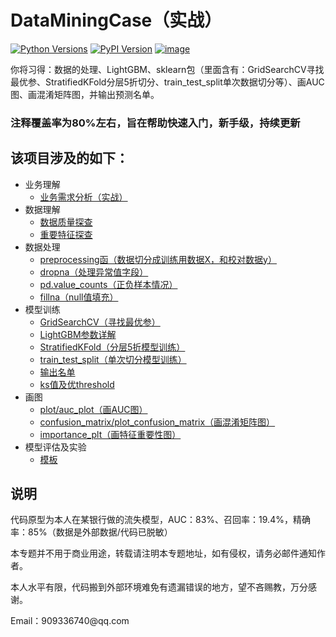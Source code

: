 # DataMiningCase（实战）
<a href="https://pypi.org/project/lightgbm" rel="nofollow"><img src="https://camo.githubusercontent.com/34244ae628b4cb096fa26305abc1304e5d1b5e33/68747470733a2f2f696d672e736869656c64732e696f2f707970692f707976657273696f6e732f6c6967687467626d2e7376673f6c6f676f3d707974686f6e266c6f676f436f6c6f723d7768697465" alt="Python Versions" data-canonical-src="https://img.shields.io/pypi/pyversions/lightgbm.svg?logo=python&amp;logoColor=white" style="max-width:100%;"></a>
<a href="https://pypi.org/project/lightgbm" rel="nofollow"><img src="https://camo.githubusercontent.com/e78e5fa3a797f79dfb9179ae5d4c34f5409d45b9/68747470733a2f2f696d672e736869656c64732e696f2f707970692f762f6c6967687467626d2e7376673f6c6f676f3d70797069266c6f676f436f6c6f723d7768697465" alt="PyPI Version" data-canonical-src="https://img.shields.io/pypi/v/lightgbm.svg?logo=pypi&amp;logoColor=white" style="max-width:100%;"></a>
[![image](https://img.shields.io/badge/conda-jupyter-deepgreen.svg)](https://www.anaconda.com/)
<p>你将习得：数据的处理、LightGBM、sklearn包（里面含有：GridSearchCV寻找最优参、StratifiedKFold分层5折切分、train_test_split单次数据切分等）、画AUC图、画混淆矩阵图，并输出预测名单。

### 注释覆盖率为80%左右，旨在帮助快速入门，新手级，持续更新

## 该项目涉及的如下：
<ul>
  <li>业务理解
    <ul>
      <li><a href='https://github.com/ben1234560/DataMiningCase/blob/master/doc/%E4%B8%9A%E5%8A%A1%E9%9C%80%E6%B1%82%E5%88%86%E6%9E%90.md'>业务需求分析（实战）</a>
    </ul>
  </li>
  <li>数据理解
    <ul>
      <li> <a href='https://github.com/ben1234560/DataMiningCase/blob/master/doc/%E6%95%B0%E6%8D%AE%E7%90%86%E8%A7%A3.md'>数据质量探查</a>
      <li> <a href='https://github.com/ben1234560/DataMiningCase/blob/master/doc/%E6%95%B0%E6%8D%AE%E7%90%86%E8%A7%A3.md'>重要特征探查</a>
    </ul>
  </li>
  <li> 数据处理
    <ul>
      <li> <a href='https://github.com/ben1234560/DataMiningCase/blob/master/py/preprocessing.py'>preprocessing函（数据切分成训练用数据X，和校对数据y）</a>
      </li>
      <li> <a href='https://github.com/ben1234560/DataMiningCase/blob/master/py/preprocessing.py'>dropna（处理异常值字段）</a>
      <li> <a href='https://github.com/ben1234560/DataMiningCase/blob/master/py/preprocessing.py'>pd.value_counts（正负样本情况）</a>
      <li> <a href='https://github.com/ben1234560/DataMiningCase/blob/master/py/preprocessing.py'>fillna（null值填充）</a>
    </ul>
  <li> 模型训练
    <ul>
      <li> <a href='https://github.com/ben1234560/DataMiningCase/blob/master/py/just_num_leaves.py'>GridSearchCV（寻找最优参）</a>
      <li> <a href='https://github.com/microsoft/LightGBM/blob/master/docs/Parameters.rst'>LightGBM参数详解</a>
      <li> <a href='https://github.com/ben1234560/DataMiningCase/blob/master/py/train_5_cross.py'>StratifiedKFold（分层5折模型训练）</a>
      <li> <a href='https://github.com/ben1234560/DataMiningCase/blob/master/py/train_2_cross.py'>train_test_split（单次切分模型训练）</a>
      <li> <a href='https://github.com/ben1234560/DataMiningCase/blob/master/py/train_5_cross.py'>输出名单</a>
      <li> <a href='https://github.com/ben1234560/DataMiningCase/blob/master/py/metrics_ks.py'>ks值及优threshold</a>
    </ul>
  <li> 画图
    <ul>
      <li> <a href='https://github.com/ben1234560/DataMiningCase/blob/master/py/auc_plot.py'>plot/auc_plot（画AUC图）</a>
      <li> <a href='https://github.com/ben1234560/DataMiningCase/blob/master/py/metrics_plot.py'>confusion_matrix/plot_confusion_matrix（画混淆矩阵图）</a>
      <li> <a href='https://github.com/ben1234560/DataMiningCase/blob/master/py/importance_plt.py'>importance_plt（画特征重要性图）</a>
    </ul>
  <li> 模型评估及实验
    <ul>
      <li><a href='https://github.com/ben1234560/DataMiningCase/tree/master/doc'>模板</a>
    </ul> 
</ul>


## 说明
<p> 代码原型为本人在某银行做的流失模型，AUC：83%、召回率：19.4%，精确率：85%（数据是外部数据/代码已脱敏）
<p> 本专题并不用于商业用途，转载请注明本专题地址，如有侵权，请务必邮件通知作者。
<p> 本人水平有限，代码搬到外部环境难免有遗漏错误的地方，望不吝赐教，万分感谢。
<p> Email：909336740@qq.com
